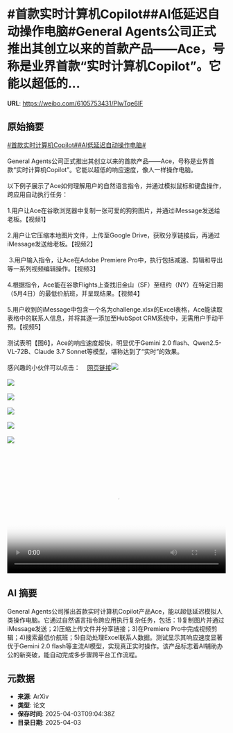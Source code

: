 # #首款实时计算机Copilot##AI低延迟自动操作电脑#General Agents公司正式推出其创立以来的首款产品——Ace，号称是业界首款“实时计算机Copilot”。它能以超低的...

**URL**: https://weibo.com/6105753431/PlwTqe6lF

## 原始摘要

<a href="https://m.weibo.cn/search?containerid=231522type%3D1%26t%3D10%26q%3D%23%E9%A6%96%E6%AC%BE%E5%AE%9E%E6%97%B6%E8%AE%A1%E7%AE%97%E6%9C%BACopilot%23&amp;extparam=%23%E9%A6%96%E6%AC%BE%E5%AE%9E%E6%97%B6%E8%AE%A1%E7%AE%97%E6%9C%BACopilot%23" data-hide=""><span class="surl-text">#首款实时计算机Copilot#</span></a><a href="https://m.weibo.cn/search?containerid=231522type%3D1%26t%3D10%26q%3D%23AI%E4%BD%8E%E5%BB%B6%E8%BF%9F%E8%87%AA%E5%8A%A8%E6%93%8D%E4%BD%9C%E7%94%B5%E8%84%91%23&amp;extparam=%23AI%E4%BD%8E%E5%BB%B6%E8%BF%9F%E8%87%AA%E5%8A%A8%E6%93%8D%E4%BD%9C%E7%94%B5%E8%84%91%23" data-hide=""><span class="surl-text">#AI低延迟自动操作电脑#</span></a><br><br>General Agents公司正式推出其创立以来的首款产品——Ace，号称是业界首款“实时计算机Copilot”。它能以超低的响应速度，像人一样操作电脑。<br><br>以下例子展示了Ace如何理解用户的自然语言指令，并通过模拟鼠标和键盘操作，跨应用自动执行任务：<br><br>1.用户让Ace在谷歌浏览器中复制一张可爱的狗狗图片，并通过iMessage发送给老板。【视频1】<br><br>2.用户让它压缩本地图片文件，上传至Google Drive，获取分享链接后，再通过iMessage发送给老板。【视频2】<br><br>&nbsp;3.用户输入指令，让Ace在Adobe Premiere Pro中，执行包括减速、剪辑和导出等一系列视频编辑操作。【视频3】<br><br>4.根据指令，Ace能在谷歌Flights上查找旧金山（SF）至纽约（NY）在特定日期（5月4日）的最低价航班，并呈现结果。【视频4】<br><br>5.用户收到的iMessage中包含一个名为challenge.xlsx的Excel表格，Ace能读取表格中的联系人信息，并将其逐一添加至HubSpot CRM系统中，无需用户手动干预。【视频5】<br><br>测试表明【图6】，Ace的响应速度超快，明显优于Gemini 2.0 flash、Qwen2.5-VL-72B、Claude 3.7 Sonnet等模型，堪称达到了“实时”的效果。<br><br>感兴趣的小伙伴可以点击：<a href="https://weibo.cn/sinaurl?u=https%3A%2F%2Fgeneralagents.com%2Face%2F" data-hide=""><span class="url-icon"><img style="width: 1rem;height: 1rem" src="https://h5.sinaimg.cn/upload/2015/09/25/3/timeline_card_small_web_default.png" referrerpolicy="no-referrer"></span><span class="surl-text">网页链接</span></a><img style="" src="https://tvax1.sinaimg.cn/large/006Fd7o3ly1i03h9gauu5j30sq0k00tc.jpg" referrerpolicy="no-referrer"><br><br><img style="" src="https://tvax4.sinaimg.cn/large/006Fd7o3ly1i03h9mpj3dj30sq0k0q3r.jpg" referrerpolicy="no-referrer"><br><br><img style="" src="https://tvax2.sinaimg.cn/large/006Fd7o3ly1i03h9gks0qj30sq0k0q48.jpg" referrerpolicy="no-referrer"><br><br><img style="" src="https://tvax3.sinaimg.cn/large/006Fd7o3ly1i03h9gfrsgj30sq0k0q3d.jpg" referrerpolicy="no-referrer"><br><br><img style="" src="https://tvax3.sinaimg.cn/large/006Fd7o3ly1i03h9ewdo4j30sq0k0dh3.jpg" referrerpolicy="no-referrer"><br><br><img style="" src="https://tvax4.sinaimg.cn/large/006Fd7o3ly1i03h9eyzdkj30k00k074s.jpg" referrerpolicy="no-referrer"><br><br><br clear="both"><div style="clear: both"></div><video controls="controls" poster="https://tvax1.sinaimg.cn/orj480/006Fd7o3ly1i03h9gd865j30sq0k00tc.jpg" style="width: 100%"><source src="https://f.video.weibocdn.com/o0/KKJjTvNalx08nb9XiNjq010412001Ykm0E010.mp4?label=mp4_720p&amp;template=1034x720.25.0&amp;ori=0&amp;ps=1CwnkDw1GXwCQx&amp;Expires=1743674563&amp;ssig=gk5dhwoCfr&amp;KID=unistore,video"><source src="https://f.video.weibocdn.com/o0/3bt9ybX7lx08nb9X0ZXi010412000ZBc0E010.mp4?label=mp4_hd&amp;template=688x480.25.0&amp;ori=0&amp;ps=1CwnkDw1GXwCQx&amp;Expires=1743674563&amp;ssig=dRjRpZjrd9&amp;KID=unistore,video"><source src="https://f.video.weibocdn.com/o0/gSgkfPsNlx08nb9X02DS010412000Fsb0E010.mp4?label=mp4_ld&amp;template=516x360.25.0&amp;ori=0&amp;ps=1CwnkDw1GXwCQx&amp;Expires=1743674563&amp;ssig=Wjz9DsfEmo&amp;KID=unistore,video"><p>视频无法显示，请前往<a href="https://video.weibo.com/show?fid=1034%3A5151313109909556" target="_blank" rel="noopener noreferrer">微博视频</a>观看。</p></video>

## AI 摘要

General Agents公司推出首款实时计算机Copilot产品Ace，能以超低延迟模拟人类操作电脑。它通过自然语言指令跨应用执行复杂任务，包括：1)复制图片并通过iMessage发送；2)压缩上传文件并分享链接；3)在Premiere Pro中完成视频剪辑；4)搜索最低价航班；5)自动处理Excel联系人数据。测试显示其响应速度显著优于Gemini 2.0 flash等主流AI模型，实现真正实时操作。该产品标志着AI辅助办公的新突破，能自动完成多步骤跨平台工作流程。

## 元数据

- **来源**: ArXiv
- **类型**: 论文
- **保存时间**: 2025-04-03T09:04:38Z
- **目录日期**: 2025-04-03
